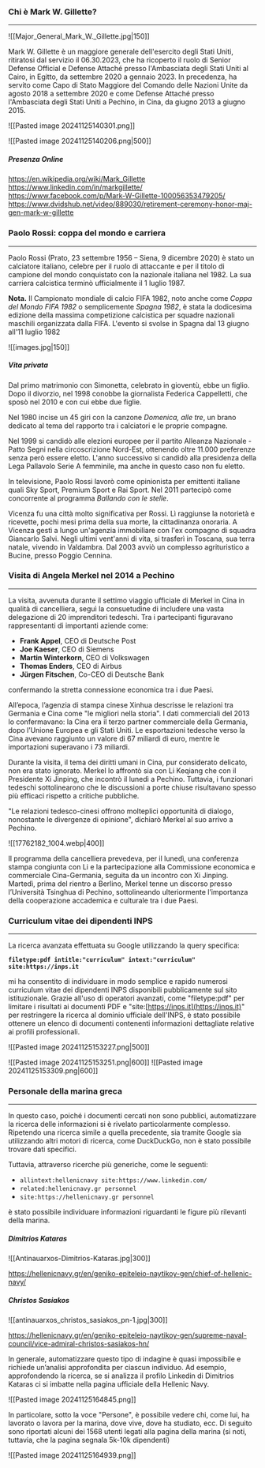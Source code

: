 ### Chi è Mark W. Gillette?
---

![[Major_General_Mark_W._Gillette.jpg|150]]

Mark W. Gillette è un maggiore generale dell'esercito degli Stati Uniti, ritiratosi dal servizio il 06.30.2023, che ha ricoperto il ruolo di Senior Defense Official e Defense Attaché presso l'Ambasciata degli Stati Uniti al Cairo, in Egitto, da settembre 2020 a gennaio 2023. In precedenza, ha servito come Capo di Stato Maggiore del Comando delle Nazioni Unite da agosto 2018 a settembre 2020 e come Defense Attaché presso l'Ambasciata degli Stati Uniti a Pechino, in Cina, da giugno 2013 a giugno 2015.


![[Pasted image 20241125140301.png]]


![[Pasted image 20241125140206.png|500]]

##### Presenza Online

https://en.wikipedia.org/wiki/Mark_Gillette
https://www.linkedin.com/in/markgillette/
https://www.facebook.com/p/Mark-W-Gillette-100056353479205/
https://www.dvidshub.net/video/889030/retirement-ceremony-honor-maj-gen-mark-w-gillette


### Paolo Rossi: coppa del mondo e carriera
---

Paolo Rossi (Prato, 23 settembre 1956 – Siena, 9 dicembre 2020) è stato un calciatore italiano, celebre per il ruolo di attaccante e per il titolo di campione del mondo conquistato con la nazionale italiana nel 1982. La sua carriera calcistica terminò ufficialmente il 1 luglio 1987.

**Nota.** Il Campionato mondiale di calcio FIFA 1982, noto anche come _Coppa del Mondo FIFA 1982_ o semplicemente _Spagna 1982_, è stata la dodicesima edizione della massima competizione calcistica per squadre nazionali maschili organizzata dalla FIFA. L'evento si svolse in Spagna dal 13 giugno all'11 luglio 1982

![[images.jpg|150]]

##### Vita privata

Dal primo matrimonio con Simonetta, celebrato in gioventù, ebbe un figlio. Dopo il divorzio, nel 1998 conobbe la giornalista Federica Cappelletti, che sposò nel 2010 e con cui ebbe due figlie.

Nel 1980 incise un 45 giri con la canzone _Domenica, alle tre_, un brano dedicato al tema del rapporto tra i calciatori e le proprie compagne.

Nel 1999 si candidò alle elezioni europee per il partito Alleanza Nazionale - Patto Segni nella circoscrizione Nord-Est, ottenendo oltre 11.000 preferenze senza però essere eletto. L'anno successivo si candidò alla presidenza della Lega Pallavolo Serie A femminile, ma anche in questo caso non fu eletto.

In televisione, Paolo Rossi lavorò come opinionista per emittenti italiane quali Sky Sport, Premium Sport e Rai Sport. Nel 2011 partecipò come concorrente al programma _Ballando con le stelle_.

Vicenza fu una città molto significativa per Rossi. Lì raggiunse la notorietà e ricevette, pochi mesi prima della sua morte, la cittadinanza onoraria. A Vicenza gestì a lungo un'agenzia immobiliare con l'ex compagno di squadra Giancarlo Salvi. Negli ultimi vent'anni di vita, si trasferì in Toscana, sua terra natale, vivendo in Valdambra. Dal 2003 avviò un complesso agrituristico a Bucine, presso Poggio Cennina.

### Visita di Angela Merkel nel 2014 a Pechino
---

La visita, avvenuta durante il settimo viaggio ufficiale di Merkel in Cina in qualità di cancelliera, seguì la consuetudine di includere una vasta delegazione di 20 imprenditori tedeschi. Tra i partecipanti figuravano rappresentanti di importanti aziende come:

- **Frank Appel**, CEO di Deutsche Post
- **Joe Kaeser**, CEO di Siemens
- **Martin Winterkorn**, CEO di Volkswagen
- **Thomas Enders**, CEO di Airbus
- **Jürgen Fitschen**, Co-CEO di Deutsche Bank

confermando la stretta connessione economica tra i due Paesi.

All’epoca, l’agenzia di stampa cinese Xinhua descrisse le relazioni tra Germania e Cina come "le migliori nella storia". I dati commerciali del 2013 lo confermavano: la Cina era il terzo partner commerciale della Germania, dopo l’Unione Europea e gli Stati Uniti. Le esportazioni tedesche verso la Cina avevano raggiunto un valore di 67 miliardi di euro, mentre le importazioni superavano i 73 miliardi.

Durante la visita, il tema dei diritti umani in Cina, pur considerato delicato, non era stato ignorato. Merkel lo affrontò sia con Li Keqiang che con il Presidente Xi Jinping, che incontrò il lunedì a Pechino. Tuttavia, i funzionari tedeschi sottolinearono che le discussioni a porte chiuse risultavano spesso più efficaci rispetto a critiche pubbliche.

"Le relazioni tedesco-cinesi offrono molteplici opportunità di dialogo, nonostante le divergenze di opinione", dichiarò Merkel al suo arrivo a Pechino.

![[17762182_1004.webp|400]]

Il programma della cancelliera prevedeva, per il lunedì, una conferenza stampa congiunta con Li e la partecipazione alla Commissione economica e commerciale Cina-Germania, seguita da un incontro con Xi Jinping. Martedì, prima del rientro a Berlino, Merkel tenne un discorso presso l’Università Tsinghua di Pechino, sottolineando ulteriormente l’importanza della cooperazione accademica e culturale tra i due Paesi.

### Curriculum vitae dei dipendenti INPS
---

La ricerca avanzata effettuata su Google utilizzando la query specifica:

**`filetype:pdf intitle:"curriculum" intext:"curriculum" site:https://inps.it`**

mi ha consentito di individuare in modo semplice e rapido numerosi curriculum vitae dei dipendenti INPS disponibili pubblicamente sul sito istituzionale. Grazie all'uso di operatori avanzati, come "filetype:pdf" per limitare i risultati ai documenti PDF e "site:[https://inps.it](https://inps.it)" per restringere la ricerca al dominio ufficiale dell'INPS, è stato possibile ottenere un elenco di documenti contenenti informazioni dettagliate relative ai profili professionali.


![[Pasted image 20241125153227.png|500]]

![[Pasted image 20241125153251.png|600]]
![[Pasted image 20241125153309.png|600]]

### Personale della marina greca
---

In questo caso, poiché i documenti cercati non sono pubblici, automatizzare la ricerca delle informazioni si è rivelato particolarmente complesso. Ripetendo una ricerca simile a quella precedente, sia tramite Google sia utilizzando altri motori di ricerca, come DuckDuckGo, non è stato possibile trovare dati specifici.

Tuttavia, attraverso ricerche più generiche, come le seguenti:

- `allintext:hellenicnavy site:https://www.linkedin.com/`
- `related:hellenicnavy.gr personnel`
- `site:https://hellenicnavy.gr personnel`

è stato possibile individuare informazioni riguardanti le figure più rilevanti della marina.
##### Dimitrios Kataras

![[Antinauarxos-Dimitrios-Kataras.jpg|300]]

https://hellenicnavy.gr/en/geniko-epiteleio-naytikoy-gen/chief-of-hellenic-navy/

##### Christos Sasiakos

![[antinauarxos_christos_sasiakos_pn-1.jpg|300]]


https://hellenicnavy.gr/en/geniko-epiteleio-naytikoy-gen/supreme-naval-council/vice-admiral-christos-sasiakos-hn/

In generale, automatizzare questo tipo di indagine è quasi impossibile e richiede un’analisi approfondita per ciascun individuo. Ad esempio, approfondendo la ricerca, se si analizza il profilo Linkedin di Dimitrios Kataras ci si imbatte nella pagina ufficiale della Hellenic Navy. 

![[Pasted image 20241125164845.png]]

In particolare, sotto la voce "Persone", è possibile vedere chi, come lui, ha lavorato o lavora per la marina, dove vive, dove ha studiato, ecc. Di seguito sono riportati alcuni dei 1568 utenti legati alla pagina della marina (si noti, tuttavia, che la pagina segnala 5k-10k dipendenti)

![[Pasted image 20241125164939.png]]

